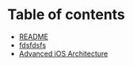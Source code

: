 # Table of contents

* [README](README.md)
* [fdsfdsfs](new.md)
* [Advanced iOS Architecture](advanced-ios-architecture.md)

